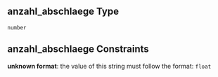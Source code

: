## anzahl\_abschlaege Type

`number`

## anzahl\_abschlaege Constraints

**unknown format**: the value of this string must follow the format: `float`
